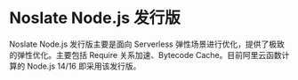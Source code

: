 # Noslate Node.js 发行版

Noslate Node.js 发行版主要是面向 Serverless 弹性场景进行优化，提供了极致的弹性优化。主要包括 Require 关系加速、Bytecode Cache。目前阿里云函数计算的 Node.js 14/16 即采用该发行版。


